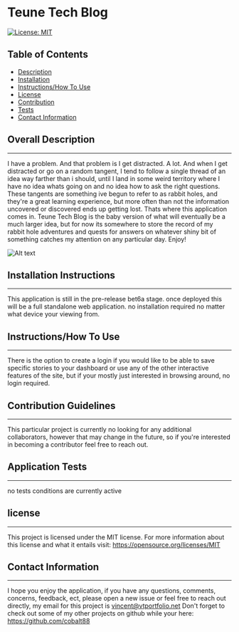 # Teune Tech Blog
[![License: MIT](https://img.shields.io/badge/License-MIT-yellow.svg)](https://opensource.org/licenses/MIT)

 ## Table of Contents

- [Description](#overall-description)
- [Installation](#installation-instructions)
- [Instructions/How To Use](#instructions/how-to-use)
- [License](#license)
- [Contribution](#contribution-guidelines)
- [Tests](#application-tests)
- [Contact Information](#contact-information)


 ## Overall Description 
 - - - 

I have a problem. And that problem is I get distracted. A lot. And when I get distracted or go on a random tangent, I tend to follow a single thread of an idea way farther than i should, until I land in some weird territory where I have no idea whats going on and no idea how to ask the right questions. These tangents are something ive begun to refer to as rabbit holes, and they're a great learning experience, but more often than not the information uncovered or discovered ends up getting lost. Thats where this application comes in. Teune Tech Blog is the baby version of what will eventually be a much larger idea, but for now its somewhere to store the record of my rabbit hole adventures and quests for answers on whatever shiny bit of something catches my attention on any particular day. Enjoy!

 ![Alt text]()

 ## Installation Instructions
 - - -
This application is still in the pre-release bet6a stage.
once deployed this will be a full standalone web application. no installation required no matter what device your viewing from. 

 ## Instructions/How To Use
 - - -
 
 There is the option to create a login if you would like to be able to save specific stories to your dashboard or use any of the other interactive features of the site, but if your mostly just interested in browsing around, no login required. 

 ## Contribution Guidelines
 - - -

This particular project is currently no looking for any additional collaborators, however that may change in the future, so if you're interested in becoming a contributor feel free to reach out. 

 ## Application Tests
 - - -

no tests conditions are currently active

## license
  - - - 
  This project is licensed under the MIT license.
  For more information about this license and what it entails visit: https://opensource.org/licenses/MIT

 ## Contact Information
 - - -
I hope you enjoy the application, if you have any questions, comments, concerns, feedback, ect, 
please open a new issue or feel free to reach out directly, my email for this project is vincent@vtportfolio.net
Don't forget to check out some of my other projects on github while your here: https://github.com/cobalt88
